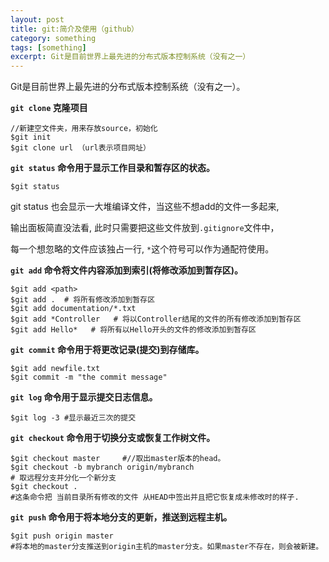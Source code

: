 ```yaml
---
layout: post
title: git:简介及使用（github）
category: something
tags: [something]
excerpt: Git是目前世界上最先进的分布式版本控制系统（没有之一）
---
```


Git是目前世界上最先进的分布式版本控制系统（没有之一）。

**`git clone` 克隆项目**
```
//新建空文件夹，用来存放source，初始化
$git init
$git clone url （url表示项目网址）
```
**`git status` 命令用于显示工作目录和暂存区的状态。**
```
$git status
```
git status 也会显示一大堆编译文件，当这些不想add的文件一多起来,

输出面板简直没法看, 此时只需要把这些文件放到`.gitignore`文件中，

每一个想忽略的文件应该独占一行, `*`这个符号可以作为通配符使用。

**`git add` 命令将文件内容添加到索引(将修改添加到暂存区)。**
```
$git add <path>
$git add .  # 将所有修改添加到暂存区
$git add documentation/*.txt
$git add *Controller   # 将以Controller结尾的文件的所有修改添加到暂存区
$git add Hello*   # 将所有以Hello开头的文件的修改添加到暂存区
```

**`git commit` 命令用于将更改记录(提交)到存储库。**
```
$git add newfile.txt
$git commit -m "the commit message"
```
**`git log` 命令用于显示提交日志信息。**
```
$git log -3 #显示最近三次的提交
```
**`git checkout` 命令用于切换分支或恢复工作树文件。**
```
$git checkout master     #//取出master版本的head。
$git checkout -b mybranch origin/mybranch
# 取远程分支并分化一个新分支
$git checkout .
#这条命令把 当前目录所有修改的文件 从HEAD中签出并且把它恢复成未修改时的样子.
```
**`git push` 命令用于将本地分支的更新，推送到远程主机。**
```
$git push origin master
#将本地的master分支推送到origin主机的master分支。如果master不存在，则会被新建。
```
